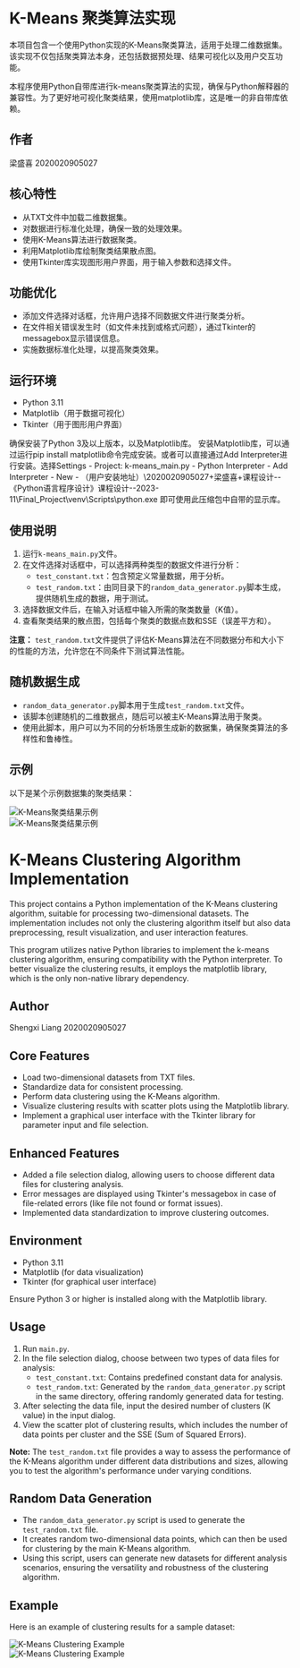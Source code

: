 # K-Means 聚类算法实现

本项目包含一个使用Python实现的K-Means聚类算法，适用于处理二维数据集。该实现不仅包括聚类算法本身，还包括数据预处理、结果可视化以及用户交互功能。

本程序使用Python自带库进行k-means聚类算法的实现，确保与Python解释器的兼容性。为了更好地可视化聚类结果，使用matplotlib库，这是唯一的非自带库依赖。
## 作者

梁盛喜 2020020905027

## 核心特性

- 从TXT文件中加载二维数据集。
- 对数据进行标准化处理，确保一致的处理效果。
- 使用K-Means算法进行数据聚类。
- 利用Matplotlib库绘制聚类结果散点图。
- 使用Tkinter库实现图形用户界面，用于输入参数和选择文件。

## 功能优化

- 添加文件选择对话框，允许用户选择不同数据文件进行聚类分析。
- 在文件相关错误发生时（如文件未找到或格式问题），通过Tkinter的messagebox显示错误信息。
- 实施数据标准化处理，以提高聚类效果。

## 运行环境

- Python 3.11
- Matplotlib（用于数据可视化）
- Tkinter（用于图形用户界面）

确保安装了Python 3及以上版本，以及Matplotlib库。
安装Matplotlib库，可以通过运行pip install matplotlib命令完成安装。或者可以直接通过Add Interpreter进行安装。选择Settings - Project: k-means_main.py - Python Interpreter - Add Interpreter - New - （用户安装地址）\2020020905027+梁盛喜+课程设计--《Python语言程序设计》课程设计--2023-11\Final_Project\venv\Scripts\python.exe 即可使用此压缩包中自带的显示库。

## 使用说明

1. 运行`k-means_main.py`文件。
2. 在文件选择对话框中，可以选择两种类型的数据文件进行分析：
   - `test_constant.txt`：包含预定义常量数据，用于分析。
   - `test_random.txt`：由同目录下的`random_data_generator.py`脚本生成，提供随机生成的数据，用于测试。
3. 选择数据文件后，在输入对话框中输入所需的聚类数量（K值）。
4. 查看聚类结果的散点图，包括每个聚类的数据点数和SSE（误差平方和）。

**注意：** `test_random.txt`文件提供了评估K-Means算法在不同数据分布和大小下的性能的方法，允许您在不同条件下测试算法性能。

## 随机数据生成

- `random_data_generator.py`脚本用于生成`test_random.txt`文件。
- 该脚本创建随机的二维数据点，随后可以被主K-Means算法用于聚类。
- 使用此脚本，用户可以为不同的分析场景生成新的数据集，确保聚类算法的多样性和鲁棒性。

## 示例

以下是某个示例数据集的聚类结果：

![K-Means聚类结果示例](Figure_sample.png)  
![K-Means聚类结果示例](Results_sample.png)  





# K-Means Clustering Algorithm Implementation

This project contains a Python implementation of the K-Means clustering algorithm, suitable for processing two-dimensional datasets. The implementation includes not only the clustering algorithm itself but also data preprocessing, result visualization, and user interaction features.

This program utilizes native Python libraries to implement the k-means clustering algorithm, ensuring compatibility with the Python interpreter. To better visualize the clustering results, it employs the matplotlib library, which is the only non-native library dependency.
## Author

Shengxi Liang 2020020905027

## Core Features

- Load two-dimensional datasets from TXT files.
- Standardize data for consistent processing.
- Perform data clustering using the K-Means algorithm.
- Visualize clustering results with scatter plots using the Matplotlib library.
- Implement a graphical user interface with the Tkinter library for parameter input and file selection.

## Enhanced Features

- Added a file selection dialog, allowing users to choose different data files for clustering analysis.
- Error messages are displayed using Tkinter's messagebox in case of file-related errors (like file not found or format issues).
- Implemented data standardization to improve clustering outcomes.

## Environment

- Python 3.11
- Matplotlib (for data visualization)
- Tkinter (for graphical user interface)

Ensure Python 3 or higher is installed along with the Matplotlib library.

## Usage

1. Run `main.py`.
2. In the file selection dialog, choose between two types of data files for analysis:
   - `test_constant.txt`: Contains predefined constant data for analysis.
   - `test_random.txt`: Generated by the `random_data_generator.py` script in the same directory, offering randomly generated data for testing.
3. After selecting the data file, input the desired number of clusters (K value) in the input dialog.
4. View the scatter plot of clustering results, which includes the number of data points per cluster and the SSE (Sum of Squared Errors).

**Note:** The `test_random.txt` file provides a way to assess the performance of the K-Means algorithm under different data distributions and sizes, allowing you to test the algorithm's performance under varying conditions.

## Random Data Generation

- The `random_data_generator.py` script is used to generate the `test_random.txt` file.
- It creates random two-dimensional data points, which can then be used for clustering by the main K-Means algorithm.
- Using this script, users can generate new datasets for different analysis scenarios, ensuring the versatility and robustness of the clustering algorithm.

## Example

Here is an example of clustering results for a sample dataset:

![K-Means Clustering Example](Figure_sample.png)  
![K-Means Clustering Example](Results_sample.png)  